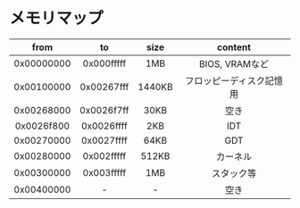 # メモリマップ

|from|to|size|content|
|:---:|:---:|:---:|:---:|
|0x00000000|0x000fffff|1MB|BIOS, VRAMなど|
|0x00100000|0x00267fff|1440KB|フロッピーディスク記憶用|
|0x00268000|0x0026f7ff|30KB|空き|
|0x0026f800|0x0026ffff|2KB|IDT|
|0x00270000|0x0027ffff|64KB|GDT|
|0x00280000|0x002fffff|512KB|カーネル|
|0x00300000|0x003fffff|1MB|スタック等|
|0x00400000|-|-|空き|
